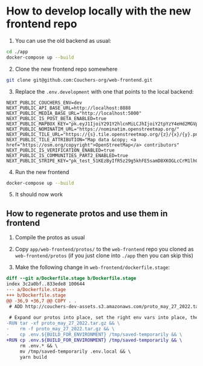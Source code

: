 # How to develop locally with the new frontend repo

1. You can use the old backend as usual:

```sh
cd ./app
docker-compose up --build
```

2. Clone the new frontend repo somewhere

```sh
git clone git@github.com:Couchers-org/web-frontend.git
```

3. Replace the `.env.development` with one that points to the local backend:

```
NEXT_PUBLIC_COUCHERS_ENV=dev
NEXT_PUBLIC_API_BASE_URL=http://localhost:8888
NEXT_PUBLIC_MEDIA_BASE_URL="http://localhost:5000"
NEXT_PUBLIC_IS_POST_BETA_ENABLED=true
NEXT_PUBLIC_MAPBOX_KEY="pk.eyJ1IjoiY291Y2hlcnMiLCJhIjoiY2tpYzY4eHd2MGVpcTJ0bGdhdGhvbHhlbiJ9.u5zvDeFE9H8itTK_dNp7Pg"
NEXT_PUBLIC_NOMINATIM_URL="https://nominatim.openstreetmap.org/"
NEXT_PUBLIC_TILE_URL="https://{s}.tile.openstreetmap.org/{z}/{x}/{y}.png"
NEXT_PUBLIC_TILE_ATTRIBUTION="Map data &copy; <a href="https://osm.org/copyright">OpenStreetMap</a> contributors"
NEXT_PUBLIC_IS_VERIFICATION_ENABLED=true
NEXT_PUBLIC_IS_COMMUNITIES_PART2_ENABLED=true
NEXT_PUBLIC_STRIPE_KEY="pk_test_51KEzByIfR5z29g5khFE5samD8XKOGLcCrM1lhCkfOomGPUFAEYOw8uAqI2Nkv33wYdPM2FgTQNTC07IiNfHY1kLJ00Jqm8Ppai"
```

4. Run the new frontend

```sh
docker-compose up --build
```

5. It should now work

## How to regenerate protos and use them in frontend

1. Compile the protos as usual

2. Copy `app/web-frontend/protos/` to the `web-frontend` repo you cloned as `web-frontend/protos` (if you just clone into `./app` then you can skip this)

3. Make the following change in `web-frontend/dockerfile.stage`:

```diff
diff --git a/Dockerfile.stage b/Dockerfile.stage
index 3c2a0bf..833ede8 100644
--- a/Dockerfile.stage
+++ b/Dockerfile.stage
@@ -36,9 +36,7 @@ COPY . .
 # ADD http://couchers-dev-assets.s3.amazonaws.com/proto_may_27_2022.tar.gz /app/
 
 # Expand our protos into place, set the right env vars into place, then build our static assets
-RUN tar -xf proto_may_27_2022.tar.gz && \
-    rm -f proto_may_27_2022.tar.gz && \
-    cp .env.${BUILD_FOR_ENVIRONMENT} /tmp/saved-temporarily && \
+RUN cp .env.${BUILD_FOR_ENVIRONMENT} /tmp/saved-temporarily && \
     rm .env.* && \
     mv /tmp/saved-temporarily .env.local && \
     yarn build
```
